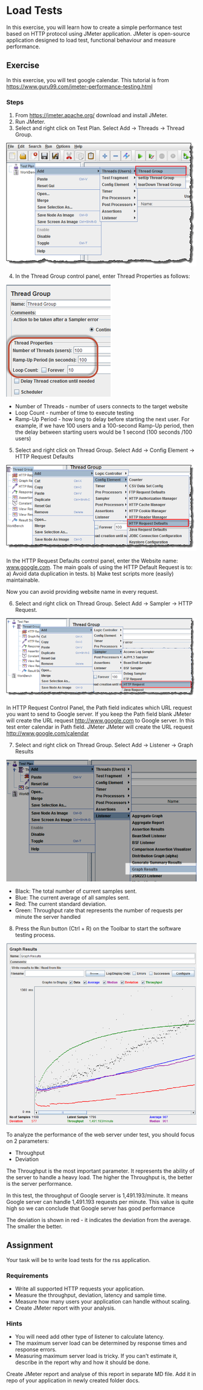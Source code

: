 # Load Tests
In this exercise, you will learn how to create a simple performance test based on HTTP protocol using JMeter application. 
JMeter is open-source application designed to load test, functional behaviour and measure performance.

## Exercise
In this exercise, you will test google calendar. This tutorial is from
https://www.guru99.com/jmeter-performance-testing.html

### Steps
1. From https://jmeter.apache.org/ download and install JMeter. 
2. Run JMeter.
3. Select and right click on Test Plan. Select Add -> Threads -> Thread Group. 

![Alt text](JMeterAddThreadGroup.png?raw=true "Add Thread Group")

4. In the Thread Group control panel, enter Thread Properties as follows:

![Alt text](ThreadGroupJMeterPerformance.png?raw=true "Add Thread Properties")

* Number of Threads - number of users connects to the target website
* Loop Count - number of time to execute testing
* Ramp-Up Period - how long to delay before starting the next user. For example, 
		   if we have 100 users and a 100-second Ramp-Up period, then the 
	           delay between starting users would be 1 second (100 seconds /100 users) 

5. Select and right click on Thread Group. Select Add -> Config Element -> HTTP Request Defaults

![Alt text](ThreadGroupAddJMeterPerformance.png "Add HTTP Request Defaults")

In the HTTP Request Defaults control panel, enter the Website name: www.google.com. 
The main goals of using the HTTP Default Request is to:
	a) Avoid data duplication in tests.
	b) Make test scripts more (easily) maintainable.

Now you can avoid providing website name in every request.

6. Select and right click on Thread Group. Select Add -> Sampler -> HTTP Request.

![Alt text](AddHTTPRequestJmeterPerformance.png "Add HTTP Request Defaults")

In HTTP Request Control Panel, the Path field indicates which URL request you want to send to Google server. 
If you keep the Path field blank JMeter will create the URL request http://www.google.com to Google server. 
In this test enter calendar in Path field. JMeter JMeter will create the URL request http://www.google.com/calendar

7. Select and right click on Thread Group. Select Add -> Listener -> Graph Results

![Alt text](AddGrapgResultJMeter.png "Add Graph Results")

* Black: The total number of current samples sent.
* Blue: The current average of all samples sent.
* Red: The current standard deviation.
* Green: Throughput rate that represents the number of requests per minute the server handled

8. Press the Run button (Ctrl + R) on the Toolbar to start the software testing process.

![Alt text](GraphResultGraphJMeter.png "Result")

To analyze the performance of the web server under test, you should focus on 2 parameters:
* Throughput
* Deviation

The Throughput is the most important parameter. It represents the ability of the server to handle a heavy load. The higher the Throughput is, the better is the server performance.

In this test, the throughput of Google server is 1,491.193/minute. It means Google server can handle 1,491.193 requests per minute. This value is quite high so we can conclude that Google server has good performance

The deviation is shown in red - it indicates the deviation from the average. The smaller the better.

## Assignment
Your task will be to write load tests for the rss application. 

### Requirements
* Write all supported HTTP requests your application.
* Measure the throughput, deviation, latency and sample time.
* Measure how many users your application can handle without scaling.
* Create JMeter report with your analysis.

### Hints
* You will need add other type of listener to calculate latency.
* The maximum server load can be determined by response times and response errors.
* Measuring maximum server load is tricky. If you can't estimate it, describe in the report why and how it should be done.

Create JMeter report and analyse of this report in separate MD file. Add it in repo of your application in newly created folder docs.

